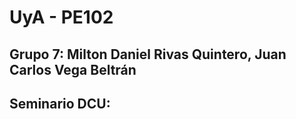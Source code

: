 # UyA - PE102
## Grupo 7: Milton Daniel Rivas Quintero, Juan Carlos Vega Beltrán
## Seminario DCU:  

